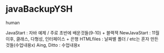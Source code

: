 # javaBackupYSH
human

JavaStart : 자바 예제 / 주로 초반에 배운것들(9-10) + 블랙잭
NewJavaStart : 11월이후, 클래스, 다형성, 인터페이스 + 은행
HTMLfiles : 날짜별 폴더 / etc는 혼자 만든것들(수업내용x)
Aing, Ditto : 수업내용x

